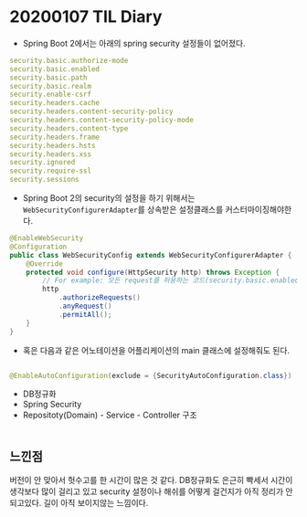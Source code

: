 # 20200107 TIL Diary

- Spring Boot 2에서는 아래의 spring security 설정들이 없어졌다.
```yml
security.basic.authorize-mode
security.basic.enabled
security.basic.path
security.basic.realm
security.enable-csrf
security.headers.cache
security.headers.content-security-policy
security.headers.content-security-policy-mode
security.headers.content-type
security.headers.frame
security.headers.hsts
security.headers.xss
security.ignored
security.require-ssl
security.sessions
```
- Spring Boot 2의 security의 설정을 하기 위해서는 `WebSecurityConfigurerAdapter`를 상속받은 설정클래스를 커스터마이징해야한다.
```java
@EnableWebSecurity
@Configuration
public class WebSecurityConfig extends WebSecurityConfigurerAdapter {
    @Override
    protected void configure(HttpSecurity http) throws Exception {
        // For example: 모든 request를 허용하는 코드(security.basic.enabled=false)
        http
            .authorizeRequests()
            .anyRequest()
            .permitAll();
    }
}
```
- 혹은 다음과 같은 어노테이션을 어플리케이션의 main 클래스에 설정해줘도 된다.
```java

@EnableAutoConfiguration(exclude = {SecurityAutoConfiguration.class})

```
- DB정규화
- Spring Security
- Repositoty(Domain) - Service - Controller 구조
<br><br>

## **느낀점** <br>
버전이 안 맞아서 헛수고를 한 시간이 많은 것 같다. DB정규화도 은근히 빡세서 시간이 생각보다 많이 걸리고 있고 security 설정이나 해쉬를 어떻게 걸건지가 아직 정리가 안되고있다. 길이 아직 보이지않는 느낌이다.